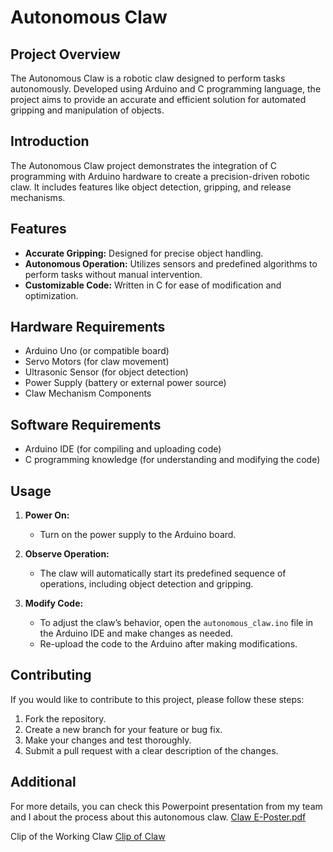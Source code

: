 
# Autonomous Claw

## Project Overview

The Autonomous Claw is a robotic claw designed to perform tasks autonomously. Developed using Arduino and C programming language, the project aims to provide an accurate and efficient solution for automated gripping and manipulation of objects.


## Introduction

The Autonomous Claw project demonstrates the integration of C programming with Arduino hardware to create a precision-driven robotic claw. It includes features like object detection, gripping, and release mechanisms.

## Features

- **Accurate Gripping:** Designed for precise object handling.
- **Autonomous Operation:** Utilizes sensors and predefined algorithms to perform tasks without manual intervention.
- **Customizable Code:** Written in C for ease of modification and optimization.

## Hardware Requirements

- Arduino Uno (or compatible board)
- Servo Motors (for claw movement)
- Ultrasonic Sensor (for object detection)
- Power Supply (battery or external power source)
- Claw Mechanism Components

## Software Requirements

- Arduino IDE (for compiling and uploading code)
- C programming knowledge (for understanding and modifying the code)

## Usage

1. **Power On:**
   - Turn on the power supply to the Arduino board.

2. **Observe Operation:**
   - The claw will automatically start its predefined sequence of operations, including object detection and gripping.

3. **Modify Code:**
   - To adjust the claw’s behavior, open the `autonomous_claw.ino` file in the Arduino IDE and make changes as needed.
   - Re-upload the code to the Arduino after making modifications.

## Contributing

If you would like to contribute to this project, please follow these steps:

1. Fork the repository.
2. Create a new branch for your feature or bug fix.
3. Make your changes and test thoroughly.
4. Submit a pull request with a clear description of the changes.

## Additional
For more details, you can check this Powerpoint presentation from my team and I about the process about this autonomous claw.
[Claw E-Poster.pdf](https://github.com/user-attachments/files/16355921/Claw.E-Poster.pdf)

Clip of the Working Claw
[Clip of Claw](https://github.com/user-attachments/assets/aa350438-c292-4c2d-8e38-b6c3245dd99c)





